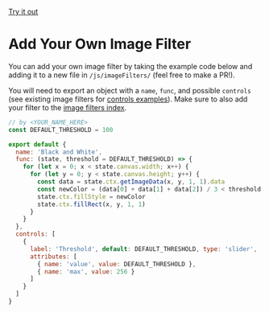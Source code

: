 [Try it out](https://zvakanaka.github.io/image-manipulation-with-canvas)

# Add Your Own Image Filter
You can add your own image filter by taking the example code below and adding it to a new file in `/js/imageFilters/` (feel free to make a PR!).

You will need to export an object with a `name`, `func`, and possible `controls` (see existing image filters for [controls examples](./js/imageFilters/grayscale.js)). Make sure to also add your filter to the [image filters index](./js/imageFilters/index.js).
```javascript
// by <YOUR_NAME_HERE>
const DEFAULT_THRESHOLD = 100

export default {
  name: 'Black and White',
  func: (state, threshold = DEFAULT_THRESHOLD) => {
    for (let x = 0; x < state.canvas.width; x++) {
      for (let y = 0; y < state.canvas.height; y++) {
        const data = state.ctx.getImageData(x, y, 1, 1).data
        const newColor = (data[0] + data[1] + data[2]) / 3 < threshold ? 'black' : 'white'
        state.ctx.fillStyle = newColor
        state.ctx.fillRect(x, y, 1, 1)
      }
    }
  },
  controls: [
    {
      label: 'Threshold', default: DEFAULT_THRESHOLD, type: 'slider',
      attributes: [
        { name: 'value', value: DEFAULT_THRESHOLD },
        { name: 'max', value: 256 }
      ]
    }
  ]
}

```
